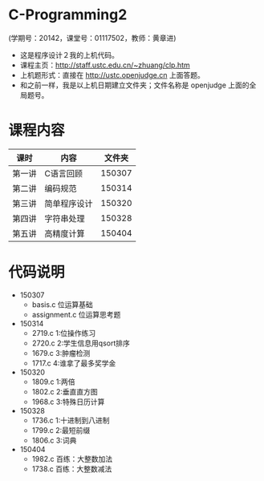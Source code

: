 # C-Programming2  
(学期号：20142，课堂号：01117502，教师：黄章进)  

- 这是程序设计２我的上机代码。  
- 课程主页：http://staff.ustc.edu.cn/~zhuang/clp.htm  
- 上机题形式：直接在 http://ustc.openjudge.cn 上面答题。  
- 和之前一样，我是以上机日期建立文件夹；文件名称是 openjudge 上面的全局题号。　

# 课程内容  
| 课时         | 内容           | 文件夹         |  
| -------------|----------------|----------------|  
| 第一讲       | C语言回顾      | 150307         |  
| 第二讲       | 编码规范       | 150314         |
| 第三讲       | 简单程序设计   | 150320         |
| 第四讲       | 字符串处理     | 150328         |  
| 第五讲       | 高精度计算     | 150404         |


# 代码说明  
- 150307
  - basis.c 位运算基础
  - assignment.c 位运算思考题
- 150314   
  - 2719.c 1:位操作练习   
  - 2720.c 2:学生信息用qsort排序   
  - 1679.c 3:肿瘤检测   
  - 1717.c 4:谁拿了最多奖学金   
- 150320  
  - 1809.c 1:两倍  
  - 1802.c 2:垂直直方图  
  - 1968.c 3:特殊日历计算  
- 150328  
  - 1736.c 1:十进制到八进制  
  - 1799.c 2:最短前缀  
  - 1806.c 3:词典  
- 150404  
  - 1982.c 百练：大整数加法 
  - 1738.c 百练：大整数减法  
